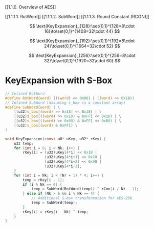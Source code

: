 
[[1.1.0. Overview of AES]]

[[1.1.1.1. RotWord]]
[[1.1.1.2. SubWord]]
[[1.1.1.3. Round Constant (RCON)]]

$$
\text{KeyExpansion}_{128}:\set{0,1}^{128=8\cdot 16}\to\set{0,1}^{1408=32\cdot 44}
$$

$$
\text{KeyExpansion}_{192}:\set{0,1}^{192=8\cdot 24}\to\set{0,1}^{1664=32\cdot 52}
$$

$$
\text{KeyExpansion}_{256}:\set{0,1}^{256=8\cdot 32}\to\set{0,1}^{1920=32\cdot 60}
$$



# KeyExpansion with S-Box

```c
// Inlined RotWord
#define RotWord(word) (((word) << 0x08) | ((word) >> 0x18))
// Inlined SubWord (assuming s_box is a constant array)
#define SubWord(word) ( \
	((u32)s_box[(word) >> 0x18] << 0x18) | \
	((u32)s_box[((word) >> 0x10) & 0xFF] << 0x10) | \
	((u32)s_box[((word) >> 0x08) & 0xFF] << 0x08) | \
	((u32)s_box[(word) & 0xFF]) \
)

void KeyExpansion(const u8* uKey, u32* rKey) {
	u32 temp;
	for (int i = 0; i < Nk; i++) {
		rKey[i] = (u32)uKey[4*i] << 0x18 |
				  (u32)uKey[4*i+1] << 0x10 |
				  (u32)uKey[4*i+2] << 0x08 |
				  (u32)uKey[4*i+3];
	}
	for (int i = Nk; i < (Nr + 1) * 4; i++) {
		temp = rKey[i - 1];
		if (i % Nk == 0) {
			temp = SubWord(RotWord(temp)) ^ rCon[i / Nk - 1];
		} else if (Nk > 6 && i % Nk == 4) {
			// Additional S-box transformation for AES-256
			temp = SubWord(temp);
		}
		rKey[i] = rKey[i - Nk] ^ temp;
	}
}
```




